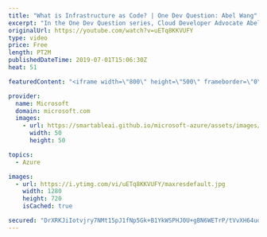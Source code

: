 ```yaml
---
title: "What is Infrastructure as Code? | One Dev Question: Abel Wang"
excerpt: "In the One Dev Question series, Cloud Developer Advocate Abel Wang explains how Azure DevOps provides developer services to support teams to plan work, collaborate on code development, and build and deploy applications. In this video, Abel explains the concepts of Infrastructure as Code (IaC).   Get"
originalUrl: https://youtube.com/watch?v=uETq8KKVUFY
type: video
price: Free
length: PT2M
publishedDateTime: 2019-07-01T15:06:30Z
heat: 51

featuredContent: "<iframe width=\"800\" height=\"500\" frameborder=\"0\" src=\"https://www.youtube.com/embed/uETq8KKVUFY\" allow=\"accelerometer; autoplay; encrypted-media; gyroscope; picture-in-picture\" allowfullscreen></iframe>"

provider:
  name: Microsoft
  domain: microsoft.com
  images:
    - url: https://smartableai.github.io/microsoft-azure/assets/images/organizations/microsoft.com-50x50.jpg
      width: 50
      height: 50

topics:
  - Azure

images:
  - url: https://i.ytimg.com/vi/uETq8KKVUFY/maxresdefault.jpg
    width: 1280
    height: 720
    isCached: true

secured: "DrXRKJiIotvjry7NMt15pJ1fNp5Gk+B1YkWSPHJ0U+gBN6WETrP/tVvXH64ud1nBOeqdYOQRSVP7T0hBzGpzN3F7ziPqdzup1YH9XFvPKuNWHiwU0hmjdSfU/MTUBgHdNzad3IqO/3j+YxTY/sVr4d5ZE0GmaR4gEz3ZORxnipd+yHWT4pzAnmP+FRaQQkPXZ/8kNe2kMa4VBBLhxTIvyvsaY8Njtwg1B3eO6R3ImkNypiLb2VcluB02MQoF8PvDsNKzMRHqjV39WV6UAj4+SnOh+2a47N5zolMzwQMdK45ujJxRSrhYToekU3vhoECGtqMyDTOUkp8QSi+EafE8gZ0wfz47Ws7pjw1stwsPaojODexl/JiiRSRKnxBVb075xx3q1xfEGXDrvgnDxqgUT3FQvbUK22otYwjXrki4XPU=;uIXUCOB4mS94Swv8ykFbIQ=="
---
```



